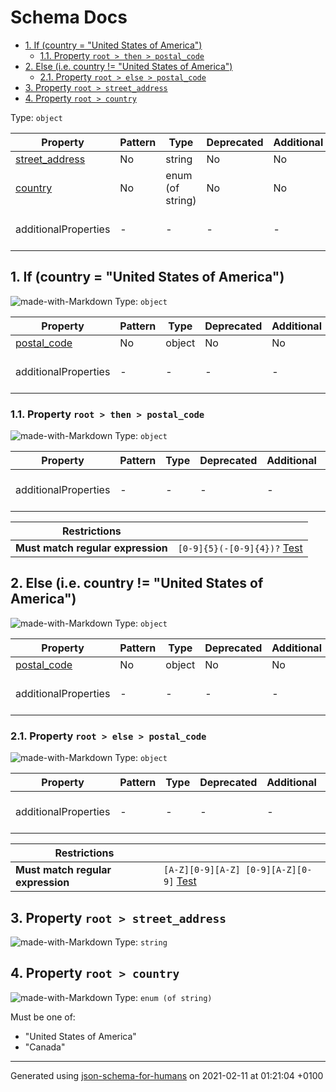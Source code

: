 # Schema Docs

- [1. If (country = "United States of America")](#autogenerated_heading_2)
  - [1.1. Property `root > then > postal_code`](#then_postal_code)
- [2. Else (i.e.  country != "United States of America")](#autogenerated_heading_3)
  - [2.1. Property `root > else > postal_code`](#else_postal_code)
- [3. Property `root > street_address`](#street_address)
- [4. Property `root > country`](#country)

Type: `object`

| Property | Pattern | Type | Deprecated | Additional | Description |
| -------- | ------- | ---- | ---------- | ---------- | ----------- |
| [street_address](#street_address)|No|string|No| No|-|
| [country](#country)|No|enum (of string)|No| No|-|
  | additionalProperties | - | - | - | - |  [![made-with-Markdown](https://img.shields.io/badge/Any%20type-allowed-green)](# "Additional Properties of any type are allowed.") | - |        

## <a name="autogenerated_heading_2"></a>1. If (country = "United States of America")
![made-with-Markdown](https://img.shields.io/badge/Optional-yellow)
Type: `object`

| Property | Pattern | Type | Deprecated | Additional | Description |
| -------- | ------- | ---- | ---------- | ---------- | ----------- |
| [postal_code](#then_postal_code)|No|object|No| No|-|
  | additionalProperties | - | - | - | - |  [![made-with-Markdown](https://img.shields.io/badge/Any%20type-allowed-green)](# "Additional Properties of any type are allowed.") | - |        

### <a name="then_postal_code"></a>1.1. Property `root > then > postal_code`

![made-with-Markdown](https://img.shields.io/badge/Optional-yellow)
Type: `object`

| Property | Pattern | Type | Deprecated | Additional | Description |
| -------- | ------- | ---- | ---------- | ---------- | ----------- |
  | additionalProperties | - | - | - | - |  [![made-with-Markdown](https://img.shields.io/badge/Any%20type-allowed-green)](# "Additional Properties of any type are allowed.") | - |        

| Restrictions |   |
| ------------ | - |
| **Must match regular expression** | ```[0-9]{5}(-[0-9]{4})?``` [Test](https://regex101.com/?regex=%5B0-9%5D%7B5%7D%28-%5B0-9%5D%7B4%7D%29%3F) |

## <a name="autogenerated_heading_3"></a>2. Else (i.e.  country != "United States of America")
![made-with-Markdown](https://img.shields.io/badge/Optional-yellow)
Type: `object`

| Property | Pattern | Type | Deprecated | Additional | Description |
| -------- | ------- | ---- | ---------- | ---------- | ----------- |
| [postal_code](#else_postal_code)|No|object|No| No|-|
  | additionalProperties | - | - | - | - |  [![made-with-Markdown](https://img.shields.io/badge/Any%20type-allowed-green)](# "Additional Properties of any type are allowed.") | - |        

### <a name="else_postal_code"></a>2.1. Property `root > else > postal_code`

![made-with-Markdown](https://img.shields.io/badge/Optional-yellow)
Type: `object`

| Property | Pattern | Type | Deprecated | Additional | Description |
| -------- | ------- | ---- | ---------- | ---------- | ----------- |
  | additionalProperties | - | - | - | - |  [![made-with-Markdown](https://img.shields.io/badge/Any%20type-allowed-green)](# "Additional Properties of any type are allowed.") | - |        

| Restrictions |   |
| ------------ | - |
| **Must match regular expression** | ```[A-Z][0-9][A-Z] [0-9][A-Z][0-9]``` [Test](https://regex101.com/?regex=%5BA-Z%5D%5B0-9%5D%5BA-Z%5D%20%5B0-9%5D%5BA-Z%5D%5B0-9%5D) |

## <a name="street_address"></a>3. Property `root > street_address`

![made-with-Markdown](https://img.shields.io/badge/Optional-yellow)
Type: `string`

## <a name="country"></a>4. Property `root > country`

![made-with-Markdown](https://img.shields.io/badge/Optional-yellow)
Type: `enum (of string)`

Must be one of:
* "United States of America"
* "Canada"

----------------------------------------------------------------------------------------------------------------------------
Generated using [json-schema-for-humans](https://github.com/coveooss/json-schema-for-humans) on 2021-02-11 at 01:21:04 +0100